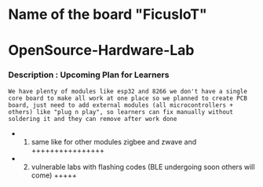 # Name of the board "FicusIoT"

# OpenSource-Hardware-Lab
### Description : Upcoming Plan for Learners 
`We have plenty of modules like esp32 and 8266 we don't have a single core board to make all work at one place so we planned to create PCB board, just need to add external modules (all microcontrollers + others) like "plug n play", so learners can fix manually without soldering it and they can remove after work done`

- 1. same like for other modules zigbee and zwave and ++++++++++++++++

- 2. vulnerable labs with flashing codes (BLE undergoing soon others will come) +++++
